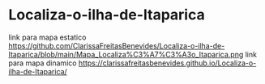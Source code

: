 # Localiza-o-ilha-de-Itaparica

link para mapa estatico <https://github.com/ClarissaFreitasBenevides/Localiza-o-ilha-de-Itaparica/blob/main/Mapa_Localiza%C3%A7%C3%A3o_Itaparica.png>
link para mapa dinamico <https://clarissafreitasbenevides.github.io/Localiza-o-ilha-de-Itaparica/>
